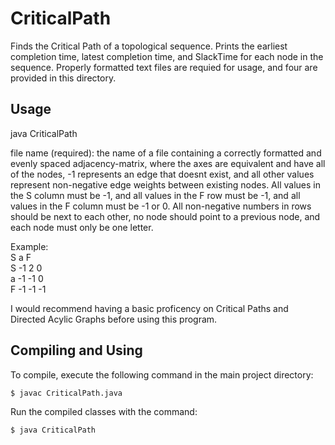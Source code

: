 # CriticalPath
Finds the Critical Path of a topological sequence. Prints the earliest completion time, latest completion time, and SlackTime for each node in the sequence. Properly formatted text files are requied for usage, and four are provided in this directory.

## Usage
java CriticalPath <file name>

file name (required): the name of a file containing a correctly formatted and evenly spaced
adjacency-matrix, where the axes are equivalent and have all of the nodes, -1 represents
an edge that doesnt exist, and all other values represent non-negative edge weights between
existing nodes. All values in the S column must be -1, and all values in the F row must be
-1, and all values in the F column must be -1 or 0. All non-negative numbers in rows should
be next to each other, no node should point to a previous node,
and each node must only be one letter.

Example:<br />
   S  a  F<br />
S -1  2  0<br />
a -1 -1  0<br />
F -1 -1 -1<br />
  
I would recommend having a basic proficency on Critical Paths and Directed Acylic Graphs before using this program.

## Compiling and Using
To compile, execute the following command in the main project directory:
```
$ javac CriticalPath.java
```

Run the compiled classes with the command:
```
$ java CriticalPath
```
